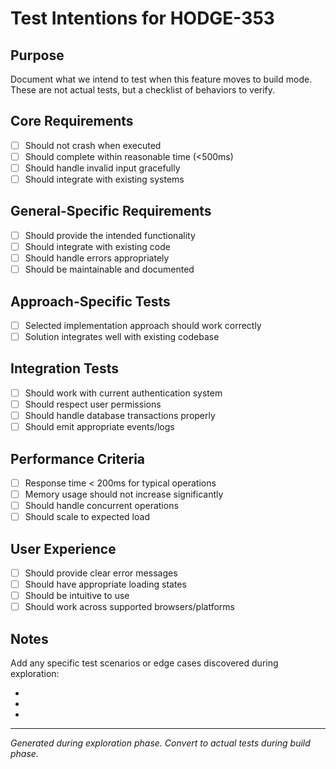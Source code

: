 # Test Intentions for HODGE-353

## Purpose
Document what we intend to test when this feature moves to build mode.
These are not actual tests, but a checklist of behaviors to verify.

## Core Requirements
- [ ] Should not crash when executed
- [ ] Should complete within reasonable time (<500ms)
- [ ] Should handle invalid input gracefully
- [ ] Should integrate with existing systems

## General-Specific Requirements
- [ ] Should provide the intended functionality
- [ ] Should integrate with existing code
- [ ] Should handle errors appropriately
- [ ] Should be maintainable and documented

## Approach-Specific Tests
- [ ] Selected implementation approach should work correctly
- [ ] Solution integrates well with existing codebase

## Integration Tests
- [ ] Should work with current authentication system
- [ ] Should respect user permissions
- [ ] Should handle database transactions properly
- [ ] Should emit appropriate events/logs

## Performance Criteria
- [ ] Response time < 200ms for typical operations
- [ ] Memory usage should not increase significantly
- [ ] Should handle concurrent operations
- [ ] Should scale to expected load

## User Experience
- [ ] Should provide clear error messages
- [ ] Should have appropriate loading states
- [ ] Should be intuitive to use
- [ ] Should work across supported browsers/platforms

## Notes
Add any specific test scenarios or edge cases discovered during exploration:

-
-
-

---
*Generated during exploration phase. Convert to actual tests during build phase.*